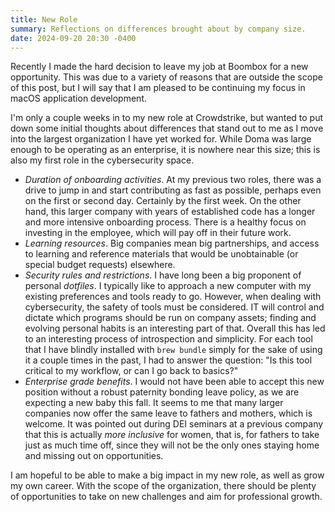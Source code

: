 ```yaml
---
title: New Role
summary: Reflections on differences brought about by company size.
date: 2024-09-20 20:30 -0400
---
```


Recently I made the hard decision to leave my job at Boombox for a new opportunity.
This was due to a variety of reasons that are outside the scope of this post, but I will say that I am pleased to be continuing my focus in macOS application development.

I'm only a couple weeks in to my new role at Crowdstrike, but wanted to put down some initial thoughts about differences that stand out to me as I move into the largest organization I have yet worked for.
While Doma was large enough to be operating as an enterprise, it is nowhere near this size; this is also my first role in the cybersecurity space.

* *Duration of onboarding activities*. At my previous two roles, there was a drive to jump in and start contributing as fast as possible, perhaps even on the first or second day. Certainly by the first week. On the other hand, this larger company with years of established code has a longer and more intensive onboarding process. There is a healthy focus on investing in the employee, which will pay off in their future work.
* *Learning resources*. Big companies mean big partnerships, and access to learning and reference materials that would be unobtainable (or special budget requests) elsewhere.
* *Security rules and restrictions*. I have long been a big proponent of personal *dotfiles*. I typically like to approach a new computer with my existing preferences and tools ready to go. However, when dealing with cybersecurity, the safety of tools must be considered. IT will control and dictate which programs should be run on company assets; finding and evolving personal habits is an interesting part of that. Overall this has led to an interesting process of introspection and simplicity. For each tool that I have blindly installed with `brew bundle` simply for the sake of using it a couple times in the past, I had to answer the question: "Is this tool critical to my workflow, or can I go back to basics?"
* *Enterprise grade benefits*. I would not have been able to accept this new position without a robust paternity bonding leave policy, as we are expecting a new baby this fall. It seems to me that many larger companies now offer the same leave to fathers and mothers, which is welcome. It was pointed out during DEI seminars at a previous company that this is actually *more inclusive* for women, that is, for fathers to take just as much time off, since they will not be the only ones staying home and missing out on opportunities.

I am hopeful to be able to make a big impact in my new role, as well as grow my own career. With the scope of the organization, there should be plenty of opportunities to take on new challenges and aim for professional growth.
